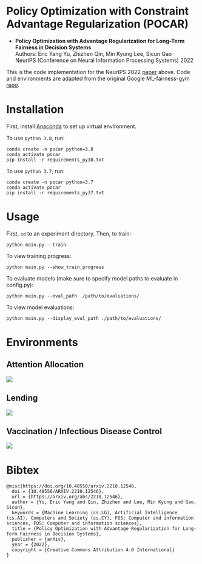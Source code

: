 # Policy Optimization with Constraint Advantage Regularization (POCAR)

- **Policy Optimization with Advantage Regularization for Long-Term Fairness in Decision Systems** \
Authors: Eric Yang Yu, Zhizhen Qin, Min Kyung Lee, Sicun Gao \
NeurIPS (Conference on Neural Information Processing Systems) 2022

This is the code implementation for the NeurIPS 2022 [paper](https://arxiv.org/abs/2210.12546) above. 
Code and environments are adapted from the original Google ML-fairness-gym [repo](https://github.com/google/ml-fairness-gym).

# Installation
First, install [Anaconda](https://docs.anaconda.com/anaconda/install/) to set up virtual environment.

To use `python 3.8`, run:
```
conda create -n pocar python=3.8
conda activate pocar
pip install -r requirements_py38.txt
```

To use `python 3.7`, run:
```
conda create -n pocar python=3.7
conda activate pocar
pip install -r requirements_py37.txt
```

# Usage
First, `cd` to an experiment directory. Then, to train:
```
python main.py --train
```

To view training progress:
```
python main.py --show_train_progress
```

To evaluate models (make sure to specify model paths to evaluate in config.py):
```
python main.py --eval_path ./path/to/evaluations/
```

To view model evaluations:
```
python main.py --display_eval_path ./path/to/evaluations/
```


# Environments
## Attention Allocation
![](images/aa_env.png)

## Lending
![](images/l_env.png)

## Vaccination / Infectious Disease Control
![](images/v_env.png)

# Bibtex
```
@misc{https://doi.org/10.48550/arxiv.2210.12546,
  doi = {10.48550/ARXIV.2210.12546},
  url = {https://arxiv.org/abs/2210.12546},
  author = {Yu, Eric Yang and Qin, Zhizhen and Lee, Min Kyung and Gao, Sicun},
  keywords = {Machine Learning (cs.LG), Artificial Intelligence (cs.AI), Computers and Society (cs.CY), FOS: Computer and information sciences, FOS: Computer and information sciences},
  title = {Policy Optimization with Advantage Regularization for Long-Term Fairness in Decision Systems},
  publisher = {arXiv},
  year = {2022},
  copyright = {Creative Commons Attribution 4.0 International}
}
```